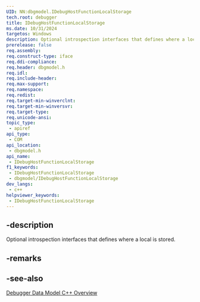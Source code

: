 ```yaml
---
UID: NN:dbgmodel.IDebugHostFunctionLocalStorage
tech.root: debugger
title: IDebugHostFunctionLocalStorage
ms.date: 10/31/2024
targetos: Windows
description: Optional introspection interfaces that defines where a local is stored. (dbgmodel.h)
prerelease: false
req.assembly: 
req.construct-type: iface
req.ddi-compliance: 
req.header: dbgmodel.h
req.idl: 
req.include-header: 
req.max-support: 
req.namespace: 
req.redist: 
req.target-min-winverclnt: 
req.target-min-winversvr: 
req.target-type: 
req.unicode-ansi: 
topic_type:
 - apiref
api_type:
 - COM
api_location:
 - dbgmodel.h
api_name:
 - IDebugHostFunctionLocalStorage
f1_keywords:
 - IDebugHostFunctionLocalStorage
 - dbgmodel/IDebugHostFunctionLocalStorage
dev_langs:
 - c++
helpviewer_keywords:
 - IDebugHostFunctionLocalStorage
---
```


## -description

Optional introspection interfaces that defines where a local is stored.

## -remarks

## -see-also

[Debugger Data Model C++ Overview](/windows-hardware/drivers/debugger/data-model-cpp-overview)
